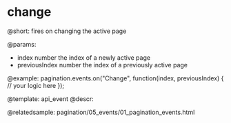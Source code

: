 change
=============

@short:
fires on changing the active page

@params:
- index     number  the index of a newly active page
- previousIndex     number  the index of a previously active page


@example:
pagination.events.on("Change", function(index, previousIndex) {
  // your logic here
});


@template: api_event
@descr:


@relatedsample:
pagination/05_events/01_pagination_events.html
